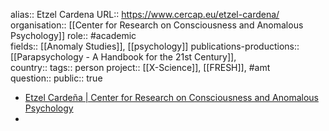 alias:: Etzel Cardena
URL:: https://www.cercap.eu/etzel-cardena/
organisation:: [[Center for Research on Consciousness and Anomalous Psychology]] 
role:: #academic  
fields:: [[Anomaly Studies]], [[psychology]] 
publications-productions:: [[Parapsychology - A Handbook for the 21st Century]],  
country::
tags:: person
project:: [[X-Science]], [[FRESH]], #amt  
question::
public:: true

- [Etzel Cardeña | Center for Research on Consciousness and Anomalous Psychology](https://www.cercap.eu/etzel-cardena/)
-